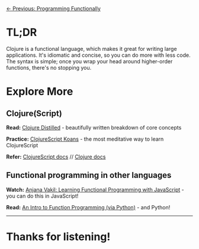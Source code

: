 [← Previous: Programming Functionally](/programming-functionally.md)

# TL;DR
Clojure is a functional language, which makes it great for writing large applications. It's idiomatic and concise, so you can do more with less code. The syntax is simple; once you wrap your head around higher-order functions, there's no stopping you.

# Explore More

## Clojure(Script)

**Read:** [Clojure Distilled](https://yogthos.github.io/ClojureDistilled.html) - beautifully written breakdown of core concepts

**Practice:** [ClojureScript Koans](clojurescriptkoans.com) - the most meditative way to learn ClojureScript

**Refer:** [ClojureScript docs](http://cljs.info/cheatsheet/) // [Clojure docs](clojuredocs.org)

## Functional programming in other languages

**Watch:** [Anjana Vakil: Learning Functional Programming with JavaScript](https://youtu.be/e-5obm1G_FY) - you can do this in JavaScript!

**Read:** [An Intro to Function Programming (via Python)](https://codewords.recurse.com/issues/one/an-introduction-to-functional-programming) - and Python!

---

# Thanks for listening!
